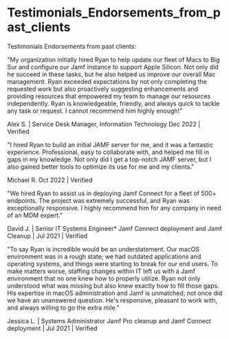 # Testimonials_Endorsements_from_past_clients

Testimonials Endorsements from past clients:

"My organization initially hired Ryan to help update our fleet of Macs to Big Sur and configure our Jamf instance to support Apple Silicon. Not only did he succeed in these tasks, but he also helped us improve our overall Mac management. Ryan exceeded expectations by not only completing the requested work but also proactively suggesting enhancements and providing resources that empowered my team to manage our resources independently. Ryan is knowledgeable, friendly, and always quick to tackle any task or request. I cannot recommend him highly enough!"

Alex S. | Service Desk Manager, Information Technology Dec 2022 | Verified

"I hired Ryan to build an initial JAMF server for me, and it was a fantastic experience. Professional, easy to collaborate with, and helped me fill in gaps in my knowledge. Not only did I get a top-notch JAMF server, but I also gained better tools to optimize its use for me and my clients."

Michael R. Oct 2022 | Verified

"We hired Ryan to assist us in deploying Jamf Connect for a fleet of 500+ endpoints. The project was extremely successful, and Ryan was exceptionally responsive. I highly recommend him for any company in need of an MDM expert."

David J. | Senior IT Systems Engineer* Jamf Connect deployment and Jamf Cleanup | Jul 2021 | Verified

"To say Ryan is incredible would be an understatement. Our macOS environment was in a rough state; we had outdated applications and operating systems, and things were starting to break for our end users. To make matters worse, staffing changes within IT left us with a Jamf environment that no one knew how to properly utilize. Ryan not only understood what was missing but also knew exactly how to fill those gaps. His expertise in macOS administration and Jamf is unmatched; not once did we have an unanswered question. He's responsive, pleasant to work with, and always willing to go the extra mile."

Jessica L. | Systems Administrator Jamf Pro cleanup and Jamf Connect deployment | Jul 2021 | Verified
